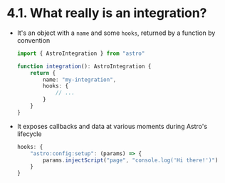 # 4.1. What **really** is an integration?

- It's an object with a `name` and some `hooks`, returned by a function by convention

    ```ts
    import { AstroIntegration } from "astro"

    function integration(): AstroIntegration {
        return {
            name: "my-integration",
            hooks: {
                // ...
            }
        }
    }
    ```

- It exposes callbacks and data at various moments during Astro's lifecycle

    ```ts
    hooks: {
        "astro:config:setup": (params) => {
            params.injectScript("page", "console.log('Hi there!')")
        }
    }
    ```
